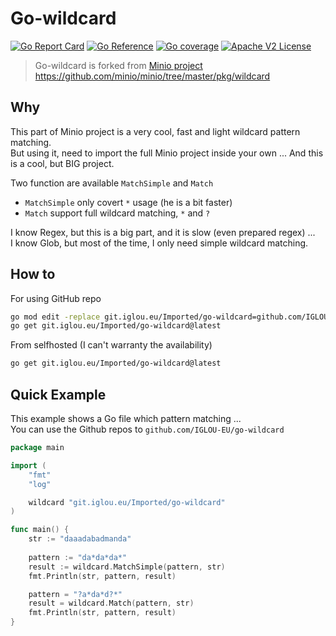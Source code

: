 # Go-wildcard

[![Go Report Card](https://goreportcard.com/badge/git.iglou.eu/Imported/go-wildcard)](https://goreportcard.com/report/git.iglou.eu/Imported/go-wildcard)
[![Go Reference](https://img.shields.io/badge/api-reference-blue)](https://pkg.go.dev/git.iglou.eu/Imported/go-wildcard)
[![Go coverage](https://gocover.io/_badge/git.iglou.eu/Imported/go-wildcard)](https://gocover.io/git.iglou.eu/Imported/go-wildcard)
[![Apache V2 License](https://img.shields.io/badge/license-Apache%202-blue)](https://opensource.org/licenses/MIT)

>Go-wildcard is forked from [Minio project](https://github.com/minio/minio)   
>https://github.com/minio/minio/tree/master/pkg/wildcard

## Why
This part of Minio project is a very cool, fast and light wildcard pattern matching.   
But using it, need to import the full Minio project inside your own ... And this is a cool, but BIG project.   

Two function are available `MatchSimple` and `Match`   
- `MatchSimple` only covert `*` usage (he is a bit faster)
- `Match` support full wildcard matching, `*` and `?`

I know Regex, but this is a big part, and it is slow (even prepared regex) ...   
I know Glob, but most of the time, I only need simple wildcard matching.   

## How to
For using GitHub repo
```sh
go mod edit -replace git.iglou.eu/Imported/go-wildcard=github.com/IGLOU-EU/go-wildcard@latest
go get git.iglou.eu/Imported/go-wildcard@latest
```

From selfhosted (I can't warranty the availability)
```sh
go get git.iglou.eu/Imported/go-wildcard@latest
```

## Quick Example

This example shows a Go file which pattern matching ...  
You can use the Github repos to `github.com/IGLOU-EU/go-wildcard`
```go
package main

import (
	"fmt"
	"log"

	wildcard "git.iglou.eu/Imported/go-wildcard"
)

func main() {
    str := "daaadabadmanda"
    
    pattern := "da*da*da*"
    result := wildcard.MatchSimple(pattern, str)
	fmt.Println(str, pattern, result)

    pattern = "?a*da*d?*"
    result = wildcard.Match(pattern, str)
	fmt.Println(str, pattern, result)
}
```
